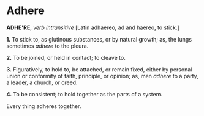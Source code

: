 # Adhere

**ADHE'RE**, _verb intransitive_ \[Latin adhaereo, ad and haereo, to stick.\]

**1.** To stick to, as glutinous substances, or by natural growth; as, the lungs sometimes _adhere_ to the pleura.

**2.** To be joined, or held in contact; to cleave to.

**3.** Figuratively, to hold to, be attached, or remain fixed, either by personal union or conformity of faith, principle, or opinion; as, men _adhere_ to a party, a leader, a church, or creed.

**4.** To be consistent; to hold together as the parts of a system.

Every thing adheres together.